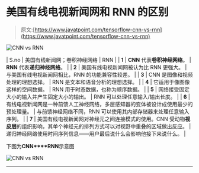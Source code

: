 # 美国有线电视新闻网和 RNN 的区别

> 原文:[https://www.javatpoint.com/tensorflow-cnn-vs-rnn](https://www.javatpoint.com/tensorflow-cnn-vs-rnn)

![CNN vs RNN](../Images/9303853bf810135170ba1bb438622ef9.png)

| S.no | 美国有线新闻网；卷积神经网络 | RNN |
| **1** | **CNN** 代表**卷积神经网络**。 | **RNN** 代表**递归神经网络**。 |
| **2** | 美国有线电视新闻网被认为比 RNN 更强大。 | 与美国有线电视新闻网相比，RNN 的功能兼容性较差。 |
| **3** | CNN 是图像和视频处理的理想选择。 | RNN 是文本和语音分析的理想选择。 |
| **4** | 它适用于像图像这样的空间数据。 | RNN 用于时态数据，也称为顺序数据。 |
| **5** | 网络接受固定大小的输入并产生固定大小的输出。 | RNN 可以处理任意输入/输出长度。 |
| **6** | 有线电视新闻网是一种前馈人工神经网络，多层感知器的变体被设计成使用最少的预处理量。 | 与前馈神经网络不同，RNN 可以使用其内部存储器来处理任意输入序列。 |
| **7** | 美国有线电视新闻网对神经元之间连接模式的使用。CNN 受动物**视皮层**的组织影响，其单个神经元的排列方式可以对视野中重叠的区域做出反应。 | 递归神经网络使用时间序列信息——用户最后说什么会影响他接下来说什么。 |

下图为**CNN****RNN**示意图

![CNN vs RNN](../Images/00bd303de1f8a04c479f327e438a8320.png)

* * *